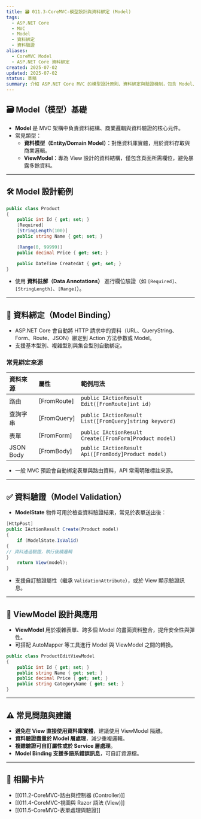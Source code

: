 ```yaml
---
title: 🗃️ 011.3-CoreMVC-模型設計與資料綁定 (Model)
tags:
  - ASP.NET Core
  - MVC
  - Model
  - 資料綁定
  - 資料驗證
aliases:
  - CoreMVC Model
  - ASP.NET Core 資料綁定
created: 2025-07-02
updated: 2025-07-02
status: 草稿
summary: 介紹 ASP.NET Core MVC 的模型設計原則、資料綁定與驗證機制，包含 Model、ViewModel、資料註解與實務應用技巧。
---
```


## 🗃️ Model（模型）基礎

- **Model** 是 MVC 架構中負責資料結構、商業邏輯與資料驗證的核心元件。
- 常見類型：
  - **資料模型（Entity/Domain Model）**：對應資料庫實體，用於資料存取與商業邏輯。
  - **ViewModel**：專為 View 設計的資料結構，僅包含頁面所需欄位，避免暴露多餘資料。

---
## 🛠️ Model 設計範例

```csharp
public class Product  
{  
	public int Id { get; set; }
	[Required]
	[StringLength(100)]
	public string Name { get; set; }

	[Range(0, 99999)]
	public decimal Price { get; set; }

	public DateTime CreatedAt { get; set; }
}
```
- 使用 **資料註解（Data Annotations）** 進行欄位驗證（如 `[Required]`、`[StringLength]`、`[Range]`）。

---
## 🔄 資料綁定（Model Binding）

- ASP.NET Core 會自動將 HTTP 請求中的資料（URL、QueryString、Form、Route、JSON）綁定到 Action 方法參數或 Model。
- 支援基本型別、複雜型別與集合型別自動綁定。

### 常見綁定來源

| 資料來源     | 屬性            | 範例用法                          |
|:------------|:---------------|:----------------------------------|
| 路由        | [FromRoute]     | `public IActionResult Edit([FromRoute]int id)` |
| 查詢字串    | [FromQuery]     | `public IActionResult List([FromQuery]string keyword)` |
| 表單        | [FromForm]      | `public IActionResult Create([FromForm]Product model)` |
| JSON Body   | [FromBody]      | `public IActionResult Api([FromBody]Product model)`    |

- 一般 MVC 預設會自動綁定表單與路由資料，API 常需明確標註來源。

---
## ✅ 資料驗證（Model Validation）

- **ModelState** 物件可用於檢查資料驗證結果，常見於表單送出後：

```csharp
[HttpPost]  
public IActionResult Create(Product model)  
{  
	if (ModelState.IsValid)  
{  
// 資料通過驗證，執行後續邏輯  
}  
	return View(model);  
}
```

- 支援自訂驗證屬性（繼承 `ValidationAttribute`），或於 View 顯示驗證訊息。

---
## 📝 ViewModel 設計與應用

- **ViewModel** 用於複雜表單、跨多個 Model 的畫面資料整合，提升安全性與彈性。
- 可搭配 AutoMapper 等工具進行 Model 與 ViewModel 之間的轉換。

```csharp
public class ProductEditViewModel  
{  
	public int Id { get; set; }  
	public string Name { get; set; }  
	public decimal Price { get; set; }  
	public string CategoryName { get; set; }  
}
```


---
## ⚠️ 常見問題與建議

- **避免在 View 直接使用資料庫實體**，建議使用 ViewModel 隔離。
- **資料驗證盡量於 Model 層處理**，減少重複邏輯。
- **複雜驗證可自訂屬性或於 Service 層處理**。
- **Model Binding 支援多語系錯誤訊息**，可自訂資源檔。

---
## 🔗 相關卡片

- [[011.2-CoreMVC-路由與控制器 (Controller)]]
- [[011.4-CoreMVC-視圖與 Razor 語法 (View)]]
- [[011.5-CoreMVC-表單處理與驗證]]


